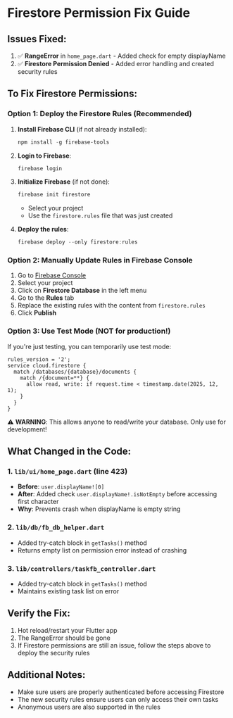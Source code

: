# Firestore Permission Fix Guide

## Issues Fixed:
1. ✅ **RangeError** in `home_page.dart` - Added check for empty displayName
2. ✅ **Firestore Permission Denied** - Added error handling and created security rules

## To Fix Firestore Permissions:

### Option 1: Deploy the Firestore Rules (Recommended)

1. **Install Firebase CLI** (if not already installed):
   ```powershell
   npm install -g firebase-tools
   ```

2. **Login to Firebase**:
   ```powershell
   firebase login
   ```

3. **Initialize Firebase** (if not done):
   ```powershell
   firebase init firestore
   ```
   - Select your project
   - Use the `firestore.rules` file that was just created

4. **Deploy the rules**:
   ```powershell
   firebase deploy --only firestore:rules
   ```

### Option 2: Manually Update Rules in Firebase Console

1. Go to [Firebase Console](https://console.firebase.google.com/)
2. Select your project
3. Click on **Firestore Database** in the left menu
4. Go to the **Rules** tab
5. Replace the existing rules with the content from `firestore.rules`
6. Click **Publish**

### Option 3: Use Test Mode (NOT for production!)

If you're just testing, you can temporarily use test mode:

```
rules_version = '2';
service cloud.firestore {
  match /databases/{database}/documents {
    match /{document=**} {
      allow read, write: if request.time < timestamp.date(2025, 12, 1);
    }
  }
}
```

⚠️ **WARNING**: This allows anyone to read/write your database. Only use for development!

## What Changed in the Code:

### 1. `lib/ui/home_page.dart` (line 423)
- **Before**: `user.displayName![0]`
- **After**: Added check `user.displayName!.isNotEmpty` before accessing first character
- **Why**: Prevents crash when displayName is empty string

### 2. `lib/db/fb_db_helper.dart`
- Added try-catch block in `getTasks()` method
- Returns empty list on permission error instead of crashing

### 3. `lib/controllers/taskfb_controller.dart`
- Added try-catch block in `getTasks()` method
- Maintains existing task list on error

## Verify the Fix:

1. Hot reload/restart your Flutter app
2. The RangeError should be gone
3. If Firestore permissions are still an issue, follow the steps above to deploy the security rules

## Additional Notes:

- Make sure users are properly authenticated before accessing Firestore
- The new security rules ensure users can only access their own tasks
- Anonymous users are also supported in the rules

